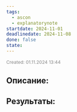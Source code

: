 ```yaml
---
tags:
  - ascon
  - explanatorynote
startdate: 2024-11-01
deadlinedate: 2024-11-08
done: false
state:
---
```

<span style="font-size:12px; color:#888888;">Created: 01.11.2024 13:44</span>

## Описание:


## Результаты:


